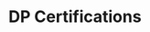 ---
layout: article
title: "DP Certifications"
description: "Overview of the DP certifications relevant to the NHSBSA"
status: DRAFT
tags: [power-bi, power-certifications, dp-certs]
order: 
    power-bi: 3
    power-certifications: 2
    dp-certs: 1
related:
    tag: dp-certs
---
